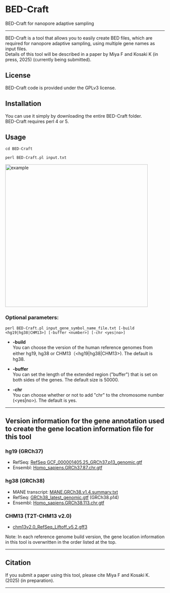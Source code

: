# BED-Craft
BED-Craft for nanopore adaptive sampling

<hr>

BED-Craft is a tool that allows you to easily create BED files, which are required for nanopore adaptive sampling, using multiple gene names as input files.  
Details of this tool will be described in a paper by Miya F and Kosaki K (in press, 2025) (currently being submitted).




## License
BED-Craft code is provided under the GPLv3 license.

## Installation
You can use it simply by downloading the entire BED-Craft folder.  
BED-Craft requires perl 4 or 5.

## Usage
```cd BED-Craft```  
 
```perl BED-Craft.pl input.txt```  

<img src="https://github.com/user-attachments/assets/a0baa854-8c7d-4811-835e-2b4973b1f019" alt="example" width="450" />
  
  
### Optional parameters:  

```perl BED-Craft.pl input_gene_symbol_name_file.txt [-build <hg19|hg38|CHM13>] [-buffer <number>] [-chr <yes|no>]```

* **-build**  
You can choose the version of the human reference genomes from either hg19, hg38 or CHM13（<hg19|hg38|CHM13>). The default is hg38.  
 
* **-buffer**  
You can set the length of the extended region ("buffer") that is set on both sides of the genes. The default size is 50000. 
 
* **-chr**  
  You can choose whether or not to add "chr" to the chromosome number (<yes|no>). The default is yes.  
  
<hr>  
  
## Version information for the gene annotation used to create the gene location information file for this tool

### hg19 (GRCh37)
* RefSeq: <a href="https://ftp.ncbi.nlm.nih.gov/refseq/H_sapiens/annotation/GRCh37_latest/refseq_identifiers/">RefSeq GCF_000001405.25_GRCh37.p13_genomic.gtf</a>  
* Ensembl: <a href="https://ftp.ensembl.org/pub/grch37/release-87/gtf/homo_sapiens/Homo_sapiens.GRCh37.87.chr.gtf.gz">Homo_sapiens.GRCh37.87.chr.gtf</a>  

### hg38 (GRCh38)
* MANE transcript: <a href="https://ftp.ncbi.nlm.nih.gov/refseq/MANE/MANE_human/">MANE.GRCh38.v1.4.summary.txt</a>  
* RefSeq: <a href="https://ftp.ncbi.nlm.nih.gov/refseq/H_sapiens/annotation/GRCh38_latest/refseq_identifiers/">GRCh38_latest_genomic.gtf</a> (GRCh38.p14)    
* Ensembl: <a href="https://ftp.ensembl.org/pub/release-113/gtf/homo_sapiens/">Homo_sapiens.GRCh38.113.chr.gtf</a>  

### CHM13 (T2T-CHM13 v2.0)
* <a href="https://github.com/marbl/CHM13">chm13v2.0_RefSeq_Liftoff_v5.2.gff3</a>  
  
Note: In each reference genome build version, the gene location information in this tool is overwritten in the order listed at the top.  
    
<hr>  
    
## Citation
If you submit a paper using this tool, please cite Miya F and Kosaki K. (2025) (in preparation).  

<hr>  
    
